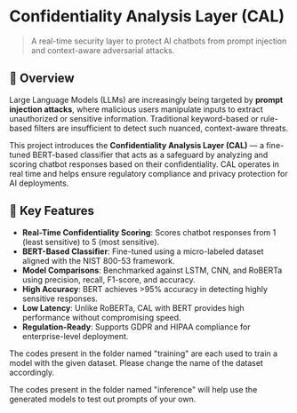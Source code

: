 # Confidentiality Analysis Layer (CAL)

> A real-time security layer to protect AI chatbots from prompt injection and context-aware adversarial attacks.

## 🧠 Overview

Large Language Models (LLMs) are increasingly being targeted by **prompt injection attacks**, where malicious users manipulate inputs to extract unauthorized or sensitive information. Traditional keyword-based or rule-based filters are insufficient to detect such nuanced, context-aware threats.

This project introduces the **Confidentiality Analysis Layer (CAL)** — a fine-tuned BERT-based classifier that acts as a safeguard by analyzing and scoring chatbot responses based on their confidentiality. CAL operates in real time and helps ensure regulatory compliance and privacy protection for AI deployments.

## 🔐 Key Features

- **Real-Time Confidentiality Scoring**: Scores chatbot responses from 1 (least sensitive) to 5 (most sensitive).
- **BERT-Based Classifier**: Fine-tuned using a micro-labeled dataset aligned with the NIST 800-53 framework.
- **Model Comparisons**: Benchmarked against LSTM, CNN, and RoBERTa using precision, recall, F1-score, and accuracy.
- **High Accuracy**: BERT achieves >95% accuracy in detecting highly sensitive responses.
- **Low Latency**: Unlike RoBERTa, CAL with BERT provides high performance without compromising speed.
- **Regulation-Ready**: Supports GDPR and HIPAA compliance for enterprise-level deployment.

The codes present in the folder named "training" are each used to train a model with the given dataset. Please change the name of the dataset accordingly.

The codes present in the folder named "inference" will help use the generated models  to test out prompts of your own.
